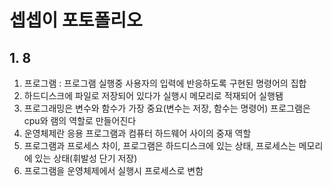# 셉셉이 포토폴리오

## 1. 8
1. 프로그램 : 프로그램 실행중 사용자의 입력에 반응하도록 구현된 명령어의 집합
2. 하드디스크에 파일로 저장되어 있다가 실행시 메모리로 적재되어 실행됌
3. 프로그래밍은 변수와 함수가 가장 중요(변수는 저장, 함수는 명령어)
   프로그램은 cpu와 램의 역할로 만들어진다
4. 운영체제란 응용 프로그램과 컴퓨터 하드웨어 사이의 중재 역할
5. 프로그램과 프로세스 차이, 프로그램은 하드디스크에 있는 상태, 
   프로세스는 메모리에 있는 상태(휘발성 단기 저장)
6. 프로그램을 운영체제에서 실행시 프로세스로 변함 


